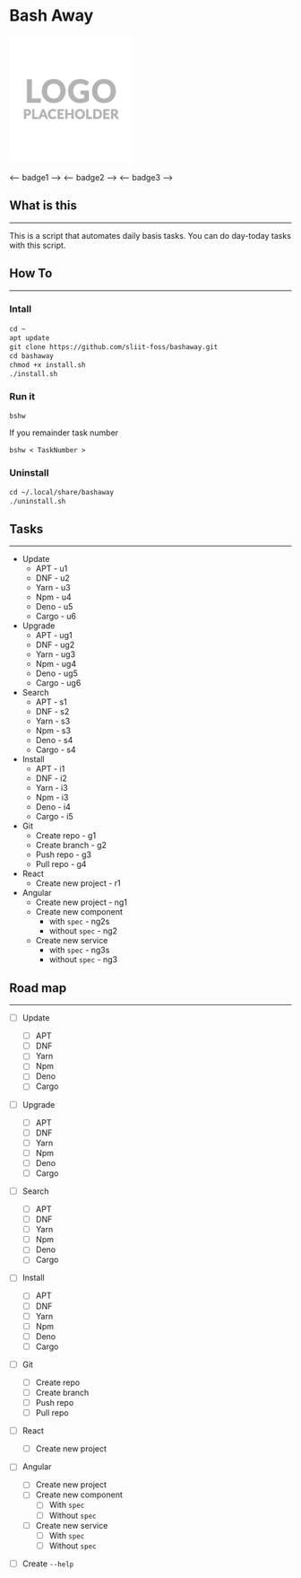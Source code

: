 # Bash Away

![Logo](./index.png)

<-- badge1 --> <-- badge2 --> <-- badge3 -->

## What is this 
---
This is a script that automates daily basis tasks. You can do day-today tasks with this script.

## How To
---
### Intall

```
cd ~
apt update
git clone https://github.com/sliit-foss/bashaway.git
cd bashaway
chmod +x install.sh
./install.sh
```
### Run it

```
bshw
```
If you remainder task number

```
bshw < TaskNumber >
```

### Uninstall

``` 
cd ~/.local/share/bashaway 
./uninstall.sh
```
## Tasks
---
* Update
    * APT   - u1
    * DNF   - u2
    * Yarn  - u3
    * Npm   - u4
    * Deno  - u5
    * Cargo - u6
* Upgrade
    * APT   - ug1
    * DNF   - ug2
    * Yarn  - ug3
    * Npm   - ug4
    * Deno  - ug5
    * Cargo - ug6
* Search
    * APT   - s1
    * DNF   - s2
    * Yarn  - s3
    * Npm   - s3
    * Deno  - s4
    * Cargo - s4
* Install
    * APT   - i1
    * DNF   - i2
    * Yarn  - i3
    * Npm   - i3
    * Deno  - i4
    * Cargo - i5
* Git
    * Create repo   - g1
    * Create branch - g2
    * Push repo - g3
    * Pull repo - g4
* React 
    * Create new project    - r1   
* Angular 
    * Create new project    - ng1
    * Create new component
        * with `spec`   - ng2s
        * without `spec`    - ng2
    * Create new service
        * with `spec`   - ng3s
        * without `spec`    - ng3

## Road map
---
- [ ] Update
    - [ ] APT
    - [ ] DNF
    - [ ] Yarn
    - [ ] Npm
    - [ ] Deno
    - [ ] Cargo
- [ ] Upgrade
    - [ ] APT
    - [ ] DNF
    - [ ] Yarn
    - [ ] Npm
    - [ ] Deno
    - [ ] Cargo
- [ ] Search
    - [ ] APT
    - [ ] DNF
    - [ ] Yarn
    - [ ] Npm
    - [ ] Deno
    - [ ] Cargo
- [ ] Install
    - [ ] APT
    - [ ] DNF
    - [ ] Yarn
    - [ ] Npm
    - [ ] Deno
    - [ ] Cargo
- [ ] Git
    - [ ] Create repo
    - [ ] Create branch
    - [ ] Push repo
    - [ ] Pull repo
- [ ] React 
    - [ ] Create new project   
- [ ] Angular 
    - [ ] Create new project
    - [ ] Create new component
        - [ ] With `spec`
        - [ ] Without `spec`
    - [ ] Create new service
        - [ ] With `spec`
        - [ ] Without `spec`
- [ ] Create `--help`

